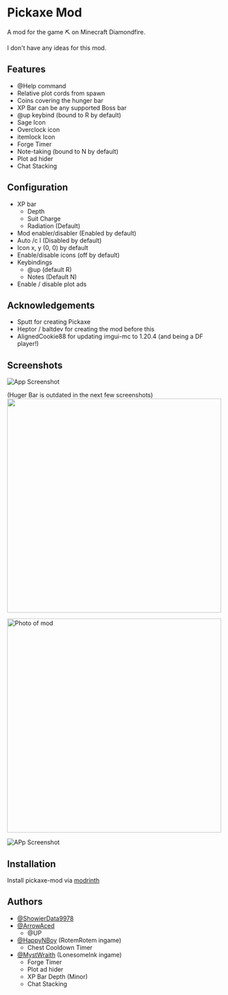 
# Pickaxe Mod

A mod for the game ⛏️ on Minecraft Diamondfire.

I don't have any ideas for this mod.

## Features

- @Help command
- Relative plot cords from spawn
- Coins covering the hunger bar
- XP Bar can be any supported Boss bar
- @up keybind (bound to R by default)
- Sage Icon
- Overclock icon
- itemlock Icon
- Forge Timer
- Note-taking (bound to N by default)
- Plot ad hider
- Chat Stacking

## Configuration
- XP bar 
   - Depth
   - Suit Charge
   - Radiation (Default)
- Mod enabler/disabler (Enabled by default)
- Auto /c l (Disabled by default)
- Icon x, y (0, 0) by default
- Enable/disable icons (off by default)
- Keybindings
   - @up (default R)
   - Notes (Default N)
- Enable / disable plot ads

## Acknowledgements

- Sputt for creating Pickaxe
- Heptor / baltdev for creating the mod before this
- AlignedCookie88 for updating imgui-mc to 1.20.4 (and being a DF player!)

## Screenshots

![App Screenshot](https://cdn.modrinth.com/data/v7NA6OIt/images/00b69392c7eee61274edc12b74383b621bf6a83e.png)

(Huger Bar is outdated in the next few screenshots)
<br>
<img src="https://cdn-raw.modrinth.com/data/v7NA6OIt/images/20d207af450fa9941a4b9771b90dacb6958c9e43.png" width="500px">

<img src="https://cdn.modrinth.com/data/v7NA6OIt/images/fb6296621f01ce7bfdb31b305271872109560c4b.png" width="500px" alt="Photo of mod">

![APp Screenshot](https://cdn.modrinth.com/data/v7NA6OIt/images/c58658b3eb5e01c55deaf0c27335635c43df4d1c.png)
## Installation

Install pickaxe-mod via [modrinth](https://modrinth.com/mod/pickaxe-mod)
## Authors

- [@ShowierData9978](https://www.github.com/ShowierData9978)
- [@ArrowAced](https://www.github.com/ArrowAced)
    - @UP
- [@HappyNBoy](https://www.github.com/HappyNBoy) (RotemRotem ingame)
    - Chest Cooldown Timer
- [@MystWraith](https://github.com/MystWraith) (LonesomeInk ingame)
   - Forge Timer
   - Plot ad hider
  - XP Bar Depth (Minor)
  - Chat Stacking
